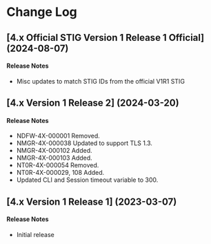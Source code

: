 # Change Log

## [4.x Official STIG Version 1 Release 1 Official] (2024-08-07)

#### Release Notes
- Misc updates to match STIG IDs from the official V1R1 STIG

## [4.x Version 1 Release 2] (2024-03-20)

#### Release Notes
- NDFW-4X-000001 Removed.
- NMGR-4X-000038 Updated to support TLS 1.3.
- NMGR-4X-000102 Added.
- NMGR-4X-000103 Added.
- NT0R-4X-000054 Removed.
- NT0R-4X-000029, 108 Added.
- Updated CLI and Session timeout variable to 300.

## [4.x Version 1 Release 1] (2023-03-07)

#### Release Notes
- Initial release